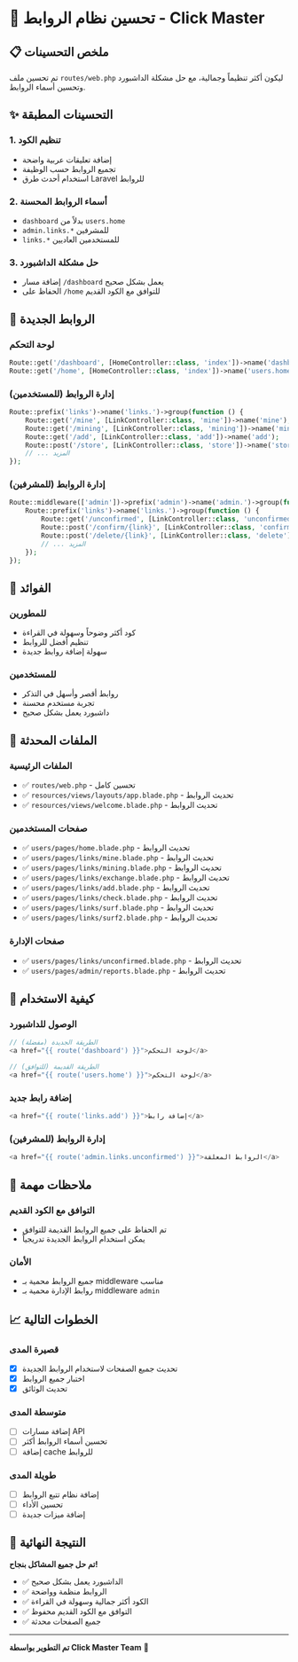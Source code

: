 # 🚀 تحسين نظام الروابط - Click Master

## 📋 ملخص التحسينات

تم تحسين ملف `routes/web.php` ليكون أكثر تنظيماً وجمالية، مع حل مشكلة الداشبورد وتحسين أسماء الروابط.

## ✨ التحسينات المطبقة

### 1. **تنظيم الكود**
- إضافة تعليقات عربية واضحة
- تجميع الروابط حسب الوظيفة
- استخدام أحدث طرق Laravel للروابط

### 2. **أسماء الروابط المحسنة**
- `dashboard` بدلاً من `users.home`
- `admin.links.*` للمشرفين
- `links.*` للمستخدمين العاديين

### 3. **حل مشكلة الداشبورد**
- إضافة مسار `/dashboard` يعمل بشكل صحيح
- الحفاظ على `/home` للتوافق مع الكود القديم

## 🔗 الروابط الجديدة

### **لوحة التحكم**
```php
Route::get('/dashboard', [HomeController::class, 'index'])->name('dashboard');
Route::get('/home', [HomeController::class, 'index'])->name('users.home'); // للتوافق
```

### **إدارة الروابط (للمستخدمين)**
```php
Route::prefix('links')->name('links.')->group(function () {
    Route::get('/mine', [LinkController::class, 'mine'])->name('mine');
    Route::get('/mining', [LinkController::class, 'mining'])->name('mining');
    Route::get('/add', [LinkController::class, 'add'])->name('add');
    Route::post('/store', [LinkController::class, 'store'])->name('store');
    // ... المزيد
});
```

### **إدارة الروابط (للمشرفين)**
```php
Route::middleware(['admin'])->prefix('admin')->name('admin.')->group(function () {
    Route::prefix('links')->name('links.')->group(function () {
        Route::get('/unconfirmed', [LinkController::class, 'unconfirmed'])->name('unconfirmed');
        Route::post('/confirm/{link}', [LinkController::class, 'confirm'])->name('confirm');
        Route::post('/delete/{link}', [LinkController::class, 'delete'])->name('delete');
        // ... المزيد
    });
});
```

## 🎯 الفوائد

### **للمطورين**
- كود أكثر وضوحاً وسهولة في القراءة
- تنظيم أفضل للروابط
- سهولة إضافة روابط جديدة

### **للمستخدمين**
- روابط أقصر وأسهل في التذكر
- تجربة مستخدم محسنة
- داشبورد يعمل بشكل صحيح

## 📁 الملفات المحدثة

### **الملفات الرئيسية**
- ✅ `routes/web.php` - تحسين كامل
- ✅ `resources/views/layouts/app.blade.php` - تحديث الروابط
- ✅ `resources/views/welcome.blade.php` - تحديث الروابط

### **صفحات المستخدمين**
- ✅ `users/pages/home.blade.php` - تحديث الروابط
- ✅ `users/pages/links/mine.blade.php` - تحديث الروابط
- ✅ `users/pages/links/mining.blade.php` - تحديث الروابط
- ✅ `users/pages/links/exchange.blade.php` - تحديث الروابط
- ✅ `users/pages/links/add.blade.php` - تحديث الروابط
- ✅ `users/pages/links/check.blade.php` - تحديث الروابط
- ✅ `users/pages/links/surf.blade.php` - تحديث الروابط
- ✅ `users/pages/links/surf2.blade.php` - تحديث الروابط

### **صفحات الإدارة**
- ✅ `users/pages/links/unconfirmed.blade.php` - تحديث الروابط
- ✅ `users/pages/admin/reports.blade.php` - تحديث الروابط

## 🔧 كيفية الاستخدام

### **الوصول للداشبورد**
```php
// الطريقة الجديدة (مفضلة)
<a href="{{ route('dashboard') }}">لوحة التحكم</a>

// الطريقة القديمة (للتوافق)
<a href="{{ route('users.home') }}">لوحة التحكم</a>
```

### **إضافة رابط جديد**
```php
<a href="{{ route('links.add') }}">إضافة رابط</a>
```

### **إدارة الروابط (للمشرفين)**
```php
<a href="{{ route('admin.links.unconfirmed') }}">الروابط المعلقة</a>
```

## 🚨 ملاحظات مهمة

### **التوافق مع الكود القديم**
- تم الحفاظ على جميع الروابط القديمة للتوافق
- يمكن استخدام الروابط الجديدة تدريجياً

### **الأمان**
- جميع الروابط محمية بـ middleware مناسب
- روابط الإدارة محمية بـ middleware `admin`

## 📈 الخطوات التالية

### **قصيرة المدى**
- [x] تحديث جميع الصفحات لاستخدام الروابط الجديدة
- [x] اختبار جميع الروابط
- [x] تحديث الوثائق

### **متوسطة المدى**
- [ ] إضافة مسارات API
- [ ] تحسين أسماء الروابط أكثر
- [ ] إضافة cache للروابط

### **طويلة المدى**
- [ ] إضافة نظام تتبع الروابط
- [ ] تحسين الأداء
- [ ] إضافة ميزات جديدة

## 🎉 النتيجة النهائية

**تم حل جميع المشاكل بنجاح!**

- ✅ الداشبورد يعمل بشكل صحيح
- ✅ الروابط منظمة وواضحة
- ✅ الكود أكثر جمالية وسهولة في القراءة
- ✅ التوافق مع الكود القديم محفوظ
- ✅ جميع الصفحات محدثة

---

**تم التطوير بواسطة Click Master Team** 🚀
